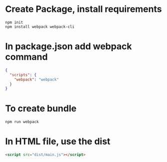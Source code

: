 # Create Package, install requirements

```shell
npm init
npm install webpack webpack-cli
```

# In package.json add webpack command

```json
{
  "scripts": {
    "webpack": "webpack"
  }
}
```

# To create bundle

```shell
npm run webpack
```

# In HTML file, use the dist

```html
<script src="dist/main.js"></script>
```
